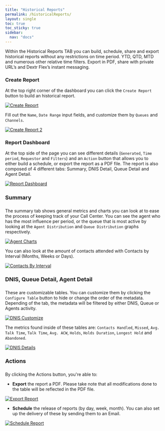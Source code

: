 ```yaml
---
title: "Historical Reports"
permalink: /historicalReports/
layout: single
toc: true
toc_sticky: true
sidebar: 
  nav: "docs"
---
```


Within the Historical Reports TAB you can build, schedule, share and export historical reports without any restrictions on time period. YTD, QTD, MTD and numerous other relative time filters. Export in PDF, share with private URL’s and Dextr Flex’s instant messaging.

### Create Report

At the top right corner of the dashboard you can click the `Create Report` button to build an historical report. 

[![Create Report](/assets/images/create-report.jpg)](/assets/images/create-report.jpg)

Fill out the `Name`, `Date Range` input fields, and customize them by `Queues` and `Channels`.

[![Create Report 2](/assets/images/create-report2.jpg)](/assets/images/create-report2.jpg)

### Report Dashboard

At the top side of the page you can see different details (`Generated`, `Time period`, `Requestor` and `Filters`) and an `Action` button that allows you to either build a schedule, or export the report as a PDF file. The report is also composed of 4 different tabs: Summary, DNIS Detail, Queue Detail and Agent Detail.

[![Report Dashboard](/assets/images/report-dashboard.jpg)](/assets/images/report-dashboard.jpg)

#### Summary

The summary tab shows general metrics and charts you can look at to ease the process of keeping track of your Call Center. You can see the agent who has the most influence per period, or the queue that is most active by looking at the `Agent Distribution` and `Queue Distribution` graphs respectively. 

[![Agent Charts](/assets/images/agent-queue-distribution.jpg)](/assets/images/agent-queue-distritbution.jpg)

You can also look at the amount of contacts attended with Contacts by Interval (Months, Weeks or Days).

[![Contacts By Interval](/assets/images/contacts-by-interval.jpg)](/assets/images/contacts-by-interval.jpg)

#### DNIS, Queue Detail, Agent Detail

These are customizable tables. You can customize them by clicking the `Configure Table` button to hide or change the order of the metadata. Depending of the tab, the metadata will be filtered by either DNIS, Queue or Agents activity.

[![DNIS Customize](/assets/images/dnis-customize.jpg)](/assets/images/dnis-customize.jpg)

The metrics found inside of these tables are: `Contacts Handled`, `Missed`, `Avg. Talk Time`, `Talk Time`, `Avg. ACW`, `Holds`, `Holds Duration`, `Longest Hold` and `Abandoned`. 

[![DNIS Details](/assets/images/dnis-detail.jpg)](/assets/images/dnis-detail.jpg)

#### Actions

By clicking the Actions button, you're able to:
- **Export** the report a PDF. Please take note that all modifications done to the table will be reflected in the PDF file.

[![Export Report](/assets/images/export-report.jpg)](/assets/images/export-report.jpg)

- **Schedule** the release of reports (by day, week, month). You can also set up the delivery of these by sending them to an Email.

[![Schedule Report](/assets/images/schedule-report.jpg)](/assets/images/schedule-report.jpg)

<style>
   h4 {
      font-size: 18px;
   }
</style>



